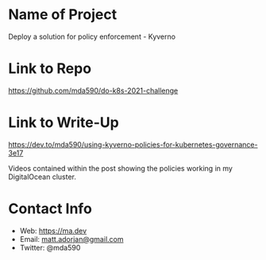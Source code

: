 # Name of Project
Deploy a solution for policy enforcement - Kyverno

# Link to Repo
https://github.com/mda590/do-k8s-2021-challenge

# Link to Write-Up
https://dev.to/mda590/using-kyverno-policies-for-kubernetes-governance-3e17

Videos contained within the post showing the policies working in my DigitalOcean cluster.

# Contact Info
  * Web: https://ma.dev
  * Email: matt.adorjan@gmail.com
  * Twitter: @mda590
